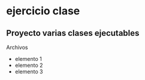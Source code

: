 # ejercicio clase
## Proyecto varias clases ejecutables
Archivos

- elemento 1
- elemento 2
- elemento 3